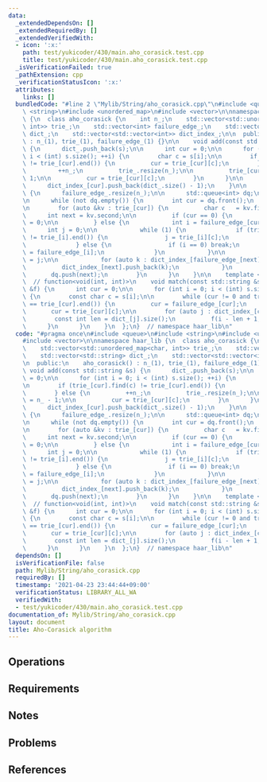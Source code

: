 ```yaml
---
data:
  _extendedDependsOn: []
  _extendedRequiredBy: []
  _extendedVerifiedWith:
  - icon: ':x:'
    path: test/yukicoder/430/main.aho_corasick.test.cpp
    title: test/yukicoder/430/main.aho_corasick.test.cpp
  _isVerificationFailed: true
  _pathExtension: cpp
  _verificationStatusIcon: ':x:'
  attributes:
    links: []
  bundledCode: "#line 2 \"Mylib/String/aho_corasick.cpp\"\n#include <queue>\n#include\
    \ <string>\n#include <unordered_map>\n#include <vector>\n\nnamespace haar_lib\
    \ {\n  class aho_corasick {\n    int n_;\n    std::vector<std::unordered_map<char,\
    \ int>> trie_;\n    std::vector<int> failure_edge_;\n    std::vector<std::string>\
    \ dict_;\n    std::vector<std::vector<int>> dict_index_;\n\n  public:\n    aho_corasick()\
    \ : n_(1), trie_(1), failure_edge_(1) {}\n\n    void add(const std::string &s)\
    \ {\n      dict_.push_back(s);\n\n      int cur = 0;\n\n      for (int i = 0;\
    \ i < (int) s.size(); ++i) {\n        char c = s[i];\n\n        if (trie_[cur].find(c)\
    \ != trie_[cur].end()) {\n          cur = trie_[cur][c];\n        } else {\n \
    \         ++n_;\n          trie_.resize(n_);\n\n          trie_[cur][c] = n_ -\
    \ 1;\n\n          cur = trie_[cur][c];\n        }\n      }\n\n      dict_index_.resize(n_);\n\
    \      dict_index_[cur].push_back(dict_.size() - 1);\n    }\n\n    void build()\
    \ {\n      failure_edge_.resize(n_);\n\n      std::queue<int> dq;\n      dq.push(0);\n\
    \n      while (not dq.empty()) {\n        int cur = dq.front();\n        dq.pop();\n\
    \n        for (auto &kv : trie_[cur]) {\n          char c   = kv.first;\n    \
    \      int next = kv.second;\n\n          if (cur == 0) {\n            failure_edge_[next]\
    \ = 0;\n\n          } else {\n            int i = failure_edge_[cur];\n      \
    \      int j = 0;\n\n            while (1) {\n              if (trie_[i].find(c)\
    \ != trie_[i].end()) {\n                j = trie_[i][c];\n                break;\n\
    \              } else {\n                if (i == 0) break;\n                i\
    \ = failure_edge_[i];\n              }\n            }\n\n            failure_edge_[next]\
    \ = j;\n\n            for (auto k : dict_index_[failure_edge_[next]]) {\n    \
    \          dict_index_[next].push_back(k);\n            }\n          }\n\n   \
    \       dq.push(next);\n        }\n      }\n    }\n\n    template <typename Func>\
    \  // function<void(int, int)>\n    void match(const std::string &s, const Func\
    \ &f) {\n      int cur = 0;\n\n      for (int i = 0; i < (int) s.size(); ++i)\
    \ {\n        const char c = s[i];\n\n        while (cur != 0 and trie_[cur].find(c)\
    \ == trie_[cur].end()) {\n          cur = failure_edge_[cur];\n        }\n\n \
    \       cur = trie_[cur][c];\n\n        for (auto j : dict_index_[cur]) {\n  \
    \        const int len = dict_[j].size();\n          f(i - len + 1, len);\n  \
    \      }\n      }\n    }\n  };\n}  // namespace haar_lib\n"
  code: "#pragma once\n#include <queue>\n#include <string>\n#include <unordered_map>\n\
    #include <vector>\n\nnamespace haar_lib {\n  class aho_corasick {\n    int n_;\n\
    \    std::vector<std::unordered_map<char, int>> trie_;\n    std::vector<int> failure_edge_;\n\
    \    std::vector<std::string> dict_;\n    std::vector<std::vector<int>> dict_index_;\n\
    \n  public:\n    aho_corasick() : n_(1), trie_(1), failure_edge_(1) {}\n\n   \
    \ void add(const std::string &s) {\n      dict_.push_back(s);\n\n      int cur\
    \ = 0;\n\n      for (int i = 0; i < (int) s.size(); ++i) {\n        char c = s[i];\n\
    \n        if (trie_[cur].find(c) != trie_[cur].end()) {\n          cur = trie_[cur][c];\n\
    \        } else {\n          ++n_;\n          trie_.resize(n_);\n\n          trie_[cur][c]\
    \ = n_ - 1;\n\n          cur = trie_[cur][c];\n        }\n      }\n\n      dict_index_.resize(n_);\n\
    \      dict_index_[cur].push_back(dict_.size() - 1);\n    }\n\n    void build()\
    \ {\n      failure_edge_.resize(n_);\n\n      std::queue<int> dq;\n      dq.push(0);\n\
    \n      while (not dq.empty()) {\n        int cur = dq.front();\n        dq.pop();\n\
    \n        for (auto &kv : trie_[cur]) {\n          char c   = kv.first;\n    \
    \      int next = kv.second;\n\n          if (cur == 0) {\n            failure_edge_[next]\
    \ = 0;\n\n          } else {\n            int i = failure_edge_[cur];\n      \
    \      int j = 0;\n\n            while (1) {\n              if (trie_[i].find(c)\
    \ != trie_[i].end()) {\n                j = trie_[i][c];\n                break;\n\
    \              } else {\n                if (i == 0) break;\n                i\
    \ = failure_edge_[i];\n              }\n            }\n\n            failure_edge_[next]\
    \ = j;\n\n            for (auto k : dict_index_[failure_edge_[next]]) {\n    \
    \          dict_index_[next].push_back(k);\n            }\n          }\n\n   \
    \       dq.push(next);\n        }\n      }\n    }\n\n    template <typename Func>\
    \  // function<void(int, int)>\n    void match(const std::string &s, const Func\
    \ &f) {\n      int cur = 0;\n\n      for (int i = 0; i < (int) s.size(); ++i)\
    \ {\n        const char c = s[i];\n\n        while (cur != 0 and trie_[cur].find(c)\
    \ == trie_[cur].end()) {\n          cur = failure_edge_[cur];\n        }\n\n \
    \       cur = trie_[cur][c];\n\n        for (auto j : dict_index_[cur]) {\n  \
    \        const int len = dict_[j].size();\n          f(i - len + 1, len);\n  \
    \      }\n      }\n    }\n  };\n}  // namespace haar_lib\n"
  dependsOn: []
  isVerificationFile: false
  path: Mylib/String/aho_corasick.cpp
  requiredBy: []
  timestamp: '2021-04-23 23:44:44+09:00'
  verificationStatus: LIBRARY_ALL_WA
  verifiedWith:
  - test/yukicoder/430/main.aho_corasick.test.cpp
documentation_of: Mylib/String/aho_corasick.cpp
layout: document
title: Aho-Corasick algorithm
---
```


## Operations

## Requirements

## Notes

## Problems

## References
